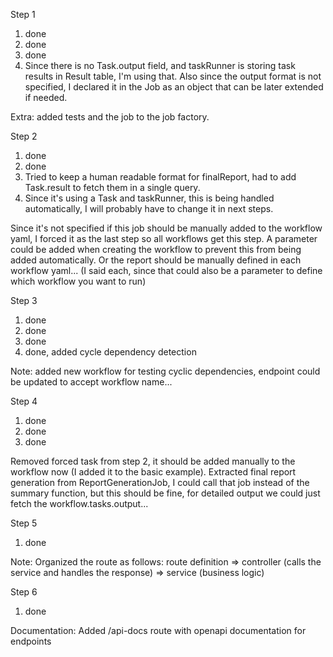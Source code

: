 Step 1
1. done
2. done
3. done
4. Since there is no Task.output field, and taskRunner is storing task results in Result table, I'm using that. 
   Also since the output format is not specified, I declared it in the Job as an object that can be later extended if needed.

Extra: added tests and the job to the job factory.

Step 2
1. done
2. done
3. Tried to keep a human readable format for finalReport, had to add Task.result to fetch them in a single query.
4. Since it's using a Task and taskRunner, this is being handled automatically, I will probably have to change it in next steps.

Since it's not specified if this job should be manually added to the workflow yaml, I forced it as the last step so all workflows get this step.
A parameter could be added when creating the workflow to prevent this from being added automatically.
Or the report should be manually defined in each workflow yaml... (I said each, since that could also be a parameter to define which workflow you want to run)

Step 3
1. done
2. done
3. done
4. done, added cycle dependency detection

Note: added new workflow for testing cyclic dependencies, endpoint could be updated to accept workflow name...

Step 4
1. done
2. done
3. done

Removed forced task from step 2, it should be added manually to the workflow now (I added it to the basic example).
Extracted final report generation from ReportGenerationJob, I could call that job instead of the summary function, but this should be fine, for detailed output we could just fetch the workflow.tasks.output...

Step 5
1. done

Note: Organized the route as follows:
route definition => controller (calls the service and handles the response) => service (business logic)

Step 6
1. done


Documentation:
Added /api-docs route with openapi documentation for endpoints
